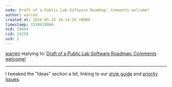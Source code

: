 ```yaml
---
node: Draft of a Public Lab Software Roadmap: Comments welcome!
author: warren
created_at: 2019-05-23 16:14:26 +0000
timestamp: 1558628066
nid: 19494
cid: 24239
uid: 1
---
```




[warren](../profile/warren) replying to: [Draft of a Public Lab Software Roadmap: Comments welcome!](../notes/warren/05-22-2019/draft-of-a-public-lab-software-roadmap-comments-welcome)

----
 I tweaked the "Ideas" section a bit, linking to our [style guide](https://publiclab.org/notes/warren/05-07-2019/introducing-a-draft-style-guide-for-public-lab) and [priority issues](https://github.com/publiclab/plots2/labels/priority).
